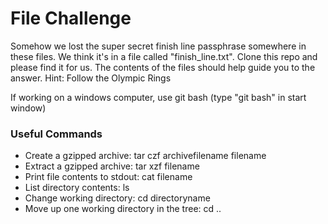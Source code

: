 # File Challenge

Somehow we lost the super secret finish line passphrase somewhere in these files. We think it's in a file called "finish_line.txt".
Clone this repo and please find it for us. The contents of the files should help guide you to the answer. Hint: Follow the Olympic Rings

If working on a windows computer, use git bash (type "git bash" in start window)

### Useful Commands

- Create a gzipped archive: tar czf archivefilename filename
- Extract a gzipped archive: tar xzf filename
- Print file contents to stdout: cat filename
- List directory contents: ls
- Change working directory: cd directoryname
- Move up one working directory in the tree: cd ..
